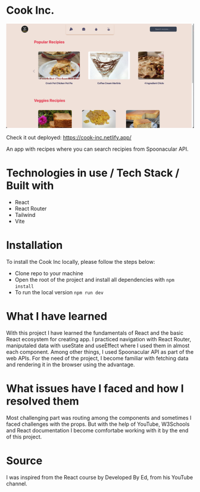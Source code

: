 # Cook Inc.

![Cook Inc. Cover](https://github.com/nikolagp/cookinc-app/blob/main/public/assets/cookinc-featured.png?raw=true "Cook Inc. Cover")

Check it out deployed: https://cook-inc.netlify.app/

An app with recipes where you can search recipies from Spoonacular API.

# Technologies in use / Tech Stack / Built with

  - React
  - React Router
  - Tailwind
  - Vite

# Installation

To install the Cook Inc locally, please follow the steps below:
  - Clone repo to your machine
  - Open the root of the project and install all dependencies with `npm install`
  - To run the local version `npm run dev`

# What I have learned

With this project I have learned the fundamentals of React and the basic React ecosystem for creating app. I practiced navigation with React Router, maniputaled data with useState and useEffect where I used them in almost each component. Among other things, I used Spoonacular API as part of the web APIs. For the need of the project, I become familiar with fetching data and rendering it in the browser using the advantage.

# What issues have I faced and how I resolved them

Most challenging part was routing among the components and sometimes I faced challenges with the props. But with the help of YouTube, W3Schools and React documentation I become comfortabe working with it by the end of this project.

# Source

I was inspired from the React course by Developed By Ed, from his YouTube channel.
